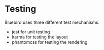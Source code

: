 Testing
===
Bluebird uses three different test mechanisms:
- jest for unit testing
- karma for testing the layout
- phantomcss for testing the rendering

